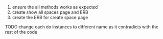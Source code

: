 1. ensure the all methods works as expected
2. create show all spaces page and ERB
3. create the ERB for create space page


TODO change each do instances to different name as it contradicts with the rest of the code